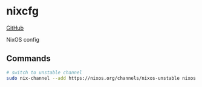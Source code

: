 # nixcfg

[GitHub](https://github.com/pbek/nixcfg)

NixOS config

## Commands

```bash
# switch to unstable channel
sudo nix-channel --add https://nixos.org/channels/nixos-unstable nixos && sudo nixos-rebuild switch --upgrade
```
